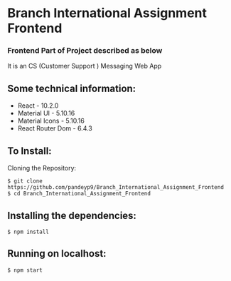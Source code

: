 # Branch International Assignment Frontend

### Frontend Part of Project described as below

It is an CS (Customer Support ) Messaging Web App

## Some technical information:

- React - 10.2.0
- Material UI - 5.10.16
- Material Icons - 5.10.16
- React Router Dom - 6.4.3

## To Install:

Cloning the Repository:
```
$ git clone https://github.com/pandeyp9/Branch_International_Assignment_Frontend
$ cd Branch_International_Assignment_Frontend
```
## Installing the dependencies:
```
$ npm install
```
## Running on localhost:
```
$ npm start
```
